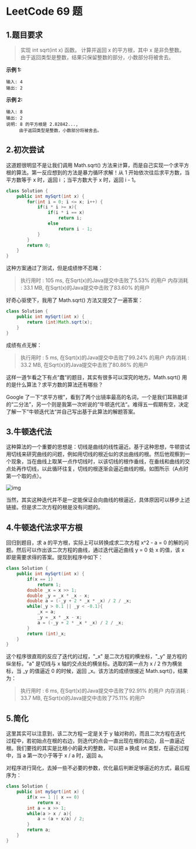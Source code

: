 # LeetCode 69 题
## 1.题目要求
>实现 int sqrt(int x) 函数。
>计算并返回 x 的平方根，其中 x 是非负整数。
>由于返回类型是整数，结果只保留整数的部分，小数部分将被舍去。

**示例 1:**
```
输入: 4
输出: 2
```

**示例 2:**
```
输入: 8
输出: 2
说明: 8 的平方根是 2.82842..., 
     由于返回类型是整数，小数部分将被舍去。
```
## 2.初次尝试
这道题很明显不是让我们调用 Math.sqrt() 方法来计算，而是自己实现一个求平方根的算法。第一反应想到的方法是暴力循环求解！从 1 开始依次往后求平方数，当平方数等于 x 时，返回 i ；当平方数大于 x 时，返回 i - 1。
```java
class Solution {
    public int mySqrt(int x) {
        for(int i = 0; i <= x; i++) {
            if(i * i >= x){
                if(i * i == x)
                    return i;
                else
                    return i - 1;
            }
        }
        return 0;
    }
}
```
这种方案通过了测试，但是成绩惨不忍睹：
>执行用时 : 105 ms, 在Sqrt(x)的Java提交中击败了5.53% 的用户
>内存消耗 : 33.1 MB, 在Sqrt(x)的Java提交中击败了83.60% 的用户

好奇心驱使下，我用了 Math.sqrt() 方法又提交了一遍答案：
```java
class Solution {
    public int mySqrt(int x) {
        return (int)Math.sqrt(x);
    }
}
```
成绩有点无解：
>执行用时 : 5 ms, 在Sqrt(x)的Java提交中击败了99.24% 的用户
>内存消耗 : 33.2 MB, 在Sqrt(x)的Java提交中击败了80.86% 的用户

这样一道乍看之下有点“蠢”的题目，其实有很多可以深究的地方。Math.sqrt() 用的是什么算法？求平方数的算法还有哪些？

Google 了一下“求平方根”，看到了两个出镜率最高的名词，一个是我们耳熟能详的“二分法”，另一个则是我第一次听说的“牛顿迭代法“。难得五一假期有空，决定了解一下”牛顿迭代法“并自己写出基于此算法的解题答案。
## 3.牛顿迭代法
这种算法的一个重要的思想是：切线是曲线的线性逼近。基于这种思想，牛顿尝试用切线来研究曲线的问题，例如用切线的根近似的求出曲线的根。然后他观察到一个现象，当在曲线上取某一点作切线时，以该切线的根作垂线，在垂线和曲线的交点处再作切线，以此循环往复，切线的根逐渐会逼近曲线的根。如图所示（A点时第一个取的点）。

![img](https://pic2.zhimg.com/80/v2-1469741aef46fa1692ba9ce590ba732d_hd.jpg)

当然，其实这种迭代并不是一定能保证会向曲线的根逼近，具体原因可以移步上述链接。但是求二次方程的根是没有问题的。
## 4.牛顿迭代法求平方根
回归到题目，求 a 的平方根，实际上可以转换成求二次方程 x^2 - a = 0 的解的问题。然后可以作出该二次方程的曲线，通过迭代逼近曲线 y = 0 处 x 的值，该 x 即是需要求得的答案。提现到程序中如下：
```java
class Solution {
    public int mySqrt(int x) {
        if(x == 1)
            return 1;
        double _x = x >> 1;
        double _y = _x * _x - x;
        double a = (-_y + 2 * _x * _x) / 2 / _x;
        while(_y > 0.1 || _y < -0.1){
            _x = a;
            _y = _x * _x - x;
            a = (-_y + 2 * _x * _x) / 2 / _x;
        }
        return (int)_x;
    }
}
```
这个程序很直观的反应了迭代的过程，"_x" 是二次方程的横坐标，"_y" 是方程的纵坐标，"a" 是切线与 x 轴的交点处的横坐标。选取的第一点为 x / 2 作为横坐标，当 _y 的值逼近 0 的时候，返回 _x。该方法的成绩很接近 Math.sqrt()，结果为：
>执行用时 : 6 ms, 在Sqrt(x)的Java提交中击败了92.91% 的用户
>内存消耗 : 33.7 MB, 在Sqrt(x)的Java提交中击败了75.11% 的用户
## 5.简化
这里其实可以注意到，该二次方程一定是关于 y 轴对称的，而且二次方程在迭代过程中，若初始点在根的右边，则迭代的点会一直出现在根的右边，且一直逼近根。我们要找的其实是比根小的最大的整数，可以把 a 换成 int 类型，在逼近过程中，当 a 第一次小于等于 x / a 时，返回 a。

对程序进行简化，去掉一些不必要的参数，优化最后判断足够逼近的方式，最后程序为：
```java
class Solution {
    public int mySqrt(int x) {
        if(x == 1 || x == 0)
            return x;
        int a = x >> 1;
        while(a > x / a){
            a = (a + x/a) / 2;
        }
        return a;
    }
}
```
